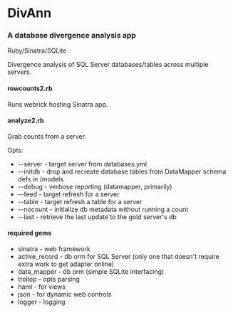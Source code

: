 # DivAnn

### A database divergence analysis app

Ruby/Sinatra/SQLite

Divergence analysis of SQL Server databases/tables across multiple servers.

#### rowcounts2.rb

Runs webrick hosting Sinatra app.

#### analyze2.rb

Grab counts from a server. 

Opts: 

- --server - target server from databases.yml
- --initdb - drop and recreate database tables from DataMapper schema defs in /models
- --debug - verbose reporting (datamapper, primarily)
- --feed - target refresh for a server
- --table - target refresh a table for a server
- --nocount - initialize db metadata without running a count
- --last - retrieve the last update to the gold server's db

#### required gems

- sinatra - web framework
- active_record - db orm for SQL Server (only one that doesn't require extra work to get adapter online)
- data_mapper - db orm (simple SQLite interfacing)
- trollop - opts parsing
- haml - for views
- json - for dynamic web controls
- logger - logging